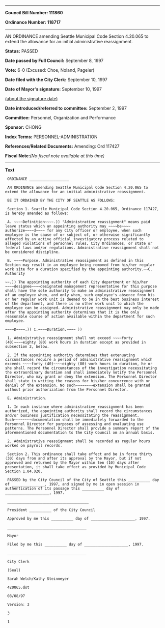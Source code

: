 

********

**Council Bill Number: 111860**
   
**Ordinance Number: 118717**
********

 AN ORDINANCE amending Seattle Municipal Code Section 4.20.065 to extend the allowance for an initial administrative reassignment.

**Status:** PASSED
   
**Date passed by Full Council:** September 8, 1997
   
**Vote:** 6-0 (Excused: Choe, Noland, Pageler)
   
**Date filed with the City Clerk:** September 10, 1997
   
**Date of Mayor's signature:** September 10, 1997
   
[(about the signature date)](/~public/approvaldate.htm)
   
   
   
**Date introduced/referred to committee:** September 2, 1997
   
**Committee:** Personnel, Organization and Performance
   
**Sponsor:** CHONG
   
   
**Index Terms:** PERSONNEL-ADMINISTRATION

**References/Related Documents:** Amending: Ord 117427

**Fiscal Note:**_(No fiscal note available at this time)_

********

**Text**
   
```
 ORDINANCE __________________

 AN ORDINANCE amending Seattle Municipal Code Section 4.20.065 to extend the allowance for an initial administrative reassignment.

 BE IT ORDAINED BY THE CITY OF SEATTLE AS FOLLOWS:

 Section 1. Seattle Municipal Code Section 4.20.065, Ordinance 117427, is hereby amended as follows:

 A. ~~~~Definition~~~~.)) "Administrative reassignment" means paid leave status which an appointing authority may ~~~~be~~~~ authorize~~~~d~~~~ for any City officer or employee, when such employee is the cause of or subject of, or otherwise significantly affected by an active official investigatory process related to alleged violations of personnel rules, City Ordinances, or state or federal laws and/or regulations. Administrative reassignment shall not be considered discipline.

 B. ~~~~Purpose. Administrative reassignment as defined in this Section may result in an employee being removed from his/her regular work site for a duration specified by the appointing authority.~~C. Authority

~~.)) The appointing authority of each City department or his/her ~~~~designee~~~~designated management representative for this purpose shall have the sole authority to make an administrative reassignment of an employee when, and only when, such employee's absence from his or her regular work unit is deemed to be in the best business interest of the department, and there is no other work unit to which the employee can be assigned. Administrative reassignment may only be made after the appointing authority determines that it is the only reasonable course of action available within the department for such employee.

~~~~D~~~~.)) C.~~~~Duration.~~~~ ))

 1. Administrative reassignment shall not exceed ~~~~forty (40)~~~~eighty (80) work hours in duration except as provided in subsection 2, below.

 2. If the appointing authority determines that extenuating circumstances require a period of administrative reassignment which exceeds ~~~~forty (40)~~~~eighty (80) work hours in duration, he or she shall record the circumstances of the investigation necessitating the extraordinary duration and shall immediately notify the Personnel Director, who may grant or deny the extension. The Personnel Director shall state in writing the reasons for his/her concurrence with or denial of the extension. No such~~~~~~~~extension shall be granted without prior authorization from the Personnel Director.

 E. Administration.

 1. In each instance where administrative reassignment has been authorized, the appointing authority shall record the circumstances and/or business justification necessitating the reassignment. Such~~~~~~~~documentation shall be immediately forwarded to the Personnel Director for purposes of assessing and evaluating use patterns. The Personnel Director shall provide a summary report of the aforementioned documentation to the City Council on an annual basis.

 2. Administrative reassignment shall be recorded as regular hours worked on payroll records.

 Section 2. This ordinance shall take effect and be in force thirty (30) days from and after its approval by the Mayor, but if not approved and returned by the Mayor within ten (10) days after presentation, it shall take effect as provided by Municipal Code Section 1.04.020.

 PASSED by the City Council of the City of Seattle this __________ day of _______________, 1997, and signed by me in open session in authentication of its passage this __________ day of ____________________, 1997.

 _____________________________________

 President __________ of the City Council

 Approved by me this __________ day of ____________________, 1997.

 ____________________________________

 Mayor

 Filed by me this __________ day of ____________________, 1997.

 ____________________________________

 City Clerk

 (Seal)

 Sarah Welch/Kathy Steinmeyer

 420065.dot

 08/08/97

 Version: 3

 3

 1

```
